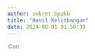 ```yaml
---
author: sekret.bppkb
title: "Hasil Kelitbangan"
date: 2024-08-01 01:50:39
---
```


<script>
    const items = [
        {
            title: "Progres Kelitbangan 2018",
            category: "Progres Kelitbangan",
            link: "https://drive.google.com/file/d/1UnnM4eKcGX2LpGmP2J5MBIWHsN0zKRQv/view?usp=sharing"
        },
        {
            title: "Progres Kelitbangan 2019",
            category: "Progres Kelitbangan",
            link: "https://drive.google.com/file/d/1e2yvub-U76DyAzDoEMLy2273olPg2ESP/view?usp=sharing"
        },
        {
            title: "Progres Kelitbangan 2020",
            category: "Progres Kelitbangan",
            link: "https://drive.google.com/file/d/1txpiMAb7rP5pHcmEz8L72Eq3QVLcZ9I1/view?usp=sharing"
        },
        {
            title: "Progres Kelitbangan 2021",
            category: "Progres Kelitbangan",
            link: "https://drive.google.com/file/d/1Xm7W6TVPOrMo6hL9Z04rvU4klHN7nV2V/view?usp=sharing"
        },
        {
            title: "Progres Kelitbangan 2022",
            category: "Progres Kelitbangan",
            link: "https://drive.google.com/file/d/119NN8_r4Yc7prz1fMu055eRkMI9vgA4w/view?usp=sharing"
        },
        {
            title: "Progres Kelitbangan 2023",
            category: "Progres Kelitbangan",
            link: "https://drive.google.com/file/d/1knFF4ryfCe_8ZIThZnGq8M-9m_OYcR94/view?usp=sharing"
        },
        {
            title: "Model Panel Surya Terapung",
            category: "Hasil Replikasi",
            link: "https://drive.google.com/file/d/1ZnWXAI6GqKIdo2xBl7xcbilV3S9Fj5n8/view?usp=sharing"
        },
        {
            title: "Pico Hidro",
            category: "Hasil Replikasi",
            link: "https://drive.google.com/file/d/1uYlmCmOd_E141QI64jaFEhbIBGNT1Cic/view?usp=sharing"
        },
        {
            title: "Prototipe Mesin CPO",
            category: "Hasil Replikasi",
            link: "https://drive.google.com/file/d/167Po7LLVgQT-NcBG3xN6ur1-JKiZkBaU/view?usp=sharing"
        },
        {
            title: "Silohan",
            category: "Hasil Replikasi",
            link: "https://drive.google.com/file/d/1Detenbb0J0AXOMIFNDf8S7asR7yD0qgD/view?usp=sharing"
        },
        {
            title: "Cairan Asap",
            category: "Hasil Replikasi",
            link: "https://drive.google.com/file/d/1rbK5cvA1g961eHij3_u_dRKe8XDaOpjS/view?usp=sharing"
        },
        {
            title: "Progres Penerbitan Pertek Penelitian/Pendataan Tahun 2020 - 2023",
            category: "Progres Penerbitan Pertek",
            link: "https://drive.google.com/file/d/1HQ2t4T59qiVIqSVV7QUMW_cJvckC4mBP/view?usp=sharing"
        },
        {
            title: "Progres Fasilitasi HKI 2021 - 2022",
            category: "Progres Fasilitasi HKI",
            link: "https://drive.google.com/file/d/1urHqffPnFzcyz-D4nQVVPZ4MDr64wHsB/view?usp=sharing"
        },
        {
            title: "Judul Penelitian 2016",
            category: "Daftar Judul Penelitian",
            link: "https://drive.google.com/file/d/1Tt28CXNTJvJWjHBYsFymFxeBmSupfzR3/view?usp=sharing"
        },
        {
            title: "Judul Penelitian 2017",
            category: "Daftar Judul Penelitian",
            link: "https://drive.google.com/file/d/16k9jP5rGTXvkaeqp1cowqKJUSKoq7Her/view?usp=sharing"
        },
        {
            title: "Judul Penelitian 2018",
            category: "Daftar Judul Penelitian",
            link: "https://drive.google.com/file/d/1iUGGRNbTyp8vcg_K8PaVpXWFbeRx0BYM/view?usp=sharing"
        },
        {
            title: "Judul Penelitian 2019",
            category: "Daftar Judul Penelitian",
            link: "https://drive.google.com/file/d/1yqsvhvnPlongAN-2af81payBW7f01Uqt/view?usp=sharing"
        },
        {
            title: "Judul Penelitian 2020",
            category: "Daftar Judul Penelitian",
            link: "https://drive.google.com/file/d/1BlggeMfyOt1m_QbGjRE2rdUlclbY3S6U/view?usp=sharing"
        },
        {
            title: "Judul Penelitian 2021",
            category: "Daftar Judul Penelitian",
            link: "https://drive.google.com/file/d/1Kg4E8dmmWlZyfnxN1C2Sg_DEKfpvLumk/view?usp=sharing"
        },
        {
            title: "Judul Penelitian 2022",
            category: "Daftar Judul Penelitian",
            link: "https://drive.google.com/file/d/1_IKQjW7o3zwaPhA1fHUVFV0CYCyhXUTM/view?usp=sharing"
        },
        {
            title: "Judul Penelitian 2023",
            category: "Daftar Judul Penelitian",
            link: "https://drive.google.com/file/d/1FAYAqHw3wUOM076VxSZt46iucMg6Ri5V/view?usp=sharing"
        },
        {
            title: "Indeks Inovasi Daerah 2020",
            category: "Indeks Inovasi Daerah",
            link: "https://drive.google.com/file/d/1ZdIl_fMkwgnRTbySJPmc9xcKuLQ8CLQe/view?usp=sharing"
        },
        {
            title: "Indeks Inovasi Daerah 2021",
            category: "Indeks Inovasi Daerah",
            link: "https://drive.google.com/file/d/1JULEtgu1mweLAkPU80WoUtwYx_jTMdjD/view?usp=sharing"
        },
        {
            title: "Indeks Inovasi Daerah 2022",
            category: "Indeks Inovasi Daerah",
            link: "https://drive.google.com/file/d/1zgEwbqn8Uoz2P_R44jxgfWEvgZfnTqP7/view?usp=sharing"
        },
        {
            title: "Indeks Inovasi Daerah 2023",
            category: "Indeks Inovasi Daerah",
            link: "https://drive.google.com/file/d/1vGFEGhn_HV7Yc2GYOOmcQ9dnkYt-0jZh/view?usp=sharing"
        },
        {
            title: "Indeks Daya Saing Daerah 2020",
            category: "Indeks Daya Saing Daerah",
            link: "https://drive.google.com/file/d/1YCGpXPsVYHHI1_pALk5wa-1EZXyoBhy7/view?usp=sharing"
        },
        {
            title: "Indeks Daya Saing Daerah 2021",
            category: "Indeks Daya Saing Daerah",
            link: "https://drive.google.com/file/d/1JpjogoAvbiPUaXGpNlXU1HfVER9qMZTT/view?usp=sharing"
        },
        {
            title: "Indeks Daya Saing Daerah 2022",
            category: "Indeks Daya Saing Daerah",
            link: ""
        },
        {
            title: "Indeks Daya Saing Daerah 2023",
            category: "Indeks Daya Saing Daerah",
            link: "https://drive.google.com/file/d/10rHPJ8L4xrTNBzxWDqHkIUw_bp-RZYTs/view?usp=sharing"
        },
        {
            title: "Indeks Pengelolaan Keuangan Daerah 2020",
            category: "Indeks Pengelolaan Keuangan Daerah",
            link: ""
        },
        {
            title: "Indeks Pengelolaan Keuangan Daerah 2021",
            category: "Indeks Pengelolaan Keuangan Daerah",
            link: ""
        },
        {
            title: "Indeks Pengelolaan Keuangan Daerah 2022",
            category: "Indeks Pengelolaan Keuangan Daerah",
            link: ""
        },
        {
            title: "Indeks Pengelolaan Keuangan Daerah 2023",
            category: "Indeks Pengelolaan Keuangan Daerah",
            link: ""
        }
    ];
</script>

<div class="flex justify-between items-center mb-4">
    <div class="flex items-center border-2 border-green-500 rounded-lg p-2 ml-auto">
        <i class="fas fa-search text-green-500 text-xl"></i>
        <input type="text" placeholder="Cari" class="ml-2 text-green-500 text-xl outline-none" style="background: transparent; border: none;" id="searchInput">
        <div class="border-l-2 border-green-500 h-6 mx-4"></div>
        <i class="fas fa-filter text-green-500 text-xl cursor-pointer" id="categoryDropdownToggle"></i>
    </div>
    <div class="relative">
        <div id="categoryDropdown" class="absolute right-0 mt-2 w-48 bg-white border border-gray-300 rounded-lg shadow-lg hidden">
            <div id="categoryList" class="list-none p-0 m-0"></div>
        </div>
    </div>
</div>

<div class="flex flex-wrap justify-start gap-12" id="information-list"></div>

<style>
@media (max-width: 768px) {
    #information-list {
        justify-content: space-around;
    }
}
</style>

<script>
const container = document.getElementById('information-list');
const categorySet = new Set();

function renderItems(filteredItems) {
    container.innerHTML = '';
    if (filteredItems.length === 0) {
        const noResultsDiv = document.createElement('div');
        noResultsDiv.className = 'w-full text-center text-gray-500';
        noResultsDiv.textContent = 'Tidak ada hasil yang cocok';
        container.appendChild(noResultsDiv);
    } else {
        filteredItems.forEach(item => {
            const div = document.createElement('div');
            div.className = 'w-64 bg-white border border-gray-300 rounded-lg overflow-hidden shadow-lg m-2 flex flex-col';
            div.innerHTML = `
                <div class="flex items-center justify-center w-full h-48 bg-gray-200">
                    <i class="fas fa-file-pdf fa-5x text-red-600"></i>
                </div>
                <div class="p-4 bg-green-600 text-white flex-grow flex flex-col justify-between">
                    <p class="text-base font-semibold">${item.title}</p>
                    <div class="flex items-center mt-auto">
                        <i class="fas fa-file-alt mr-2"></i>
                        <span class="text-xs">${item.category}</span>
                    </div>
                </div>
                <a class="block p-4 bg-green-700 text-white text-center ${item.link ? 'hover:bg-green-800' : 'cursor-not-allowed'} mt-auto no-underline" href="${item.link}" target="_blank" style="text-decoration: none;" ${item.link ? '' : 'onclick="return false;"'}>
                    <span class="text-sm font-semibold text-white">
                        Lihat Selengkapnya
                        <i class="fas fa-arrow-right"></i>
                    </span>
                </a>
            `;
            container.appendChild(div);
        });
    }
}

items.forEach(item => {
    categorySet.add(item.category);
});

const categoryList = document.getElementById('categoryList');

// Tambahkan opsi "All" untuk menampilkan semua item
const allDiv = document.createElement('div');
allDiv.className = 'pl-4 p-1 pt-2 hover:bg-gray-100 cursor-pointer text-sm';
allDiv.textContent = 'All';
allDiv.addEventListener('click', () => {
    renderItems(items);
    document.getElementById('categoryDropdown').classList.add('hidden');
    document.getElementById('categoryDropdownToggle').classList.remove('text-green-700');
});
categoryList.appendChild(allDiv);

categorySet.forEach(category => {
    const div = document.createElement('div');
    div.className = 'pl-4 p-1 hover:bg-gray-100 cursor-pointer text-sm';
    div.style.overflow = 'hidden';
    div.textContent = category;
    div.addEventListener('click', () => {
        const filteredItems = items.filter(item => item.category === category);
        renderItems(filteredItems);
        document.getElementById('categoryDropdown').classList.add('hidden');
        document.getElementById('categoryDropdownToggle').classList.remove('text-green-700');
    });
    categoryList.appendChild(div);
});

document.getElementById('categoryDropdownToggle').addEventListener('click', function(event) {
    const dropdown = document.getElementById('categoryDropdown');
    dropdown.classList.toggle('hidden');
    this.classList.toggle('text-green-700');
    event.stopPropagation();
});

document.addEventListener('click', function(event) {
    const dropdown = document.getElementById('categoryDropdown');
    const toggle = document.getElementById('categoryDropdownToggle');
    if (!dropdown.classList.contains('hidden') && !dropdown.contains(event.target) && !toggle.contains(event.target)) {
        dropdown.classList.add('hidden');
        toggle.classList.remove('text-green-700');
    }
});

document.getElementById('searchInput').addEventListener('input', function() {
    const searchTerm = this.value.toLowerCase();
    const filteredItems = items.filter(item => item.title.toLowerCase().includes(searchTerm));
    renderItems(filteredItems);
});

renderItems(items);
</script>
